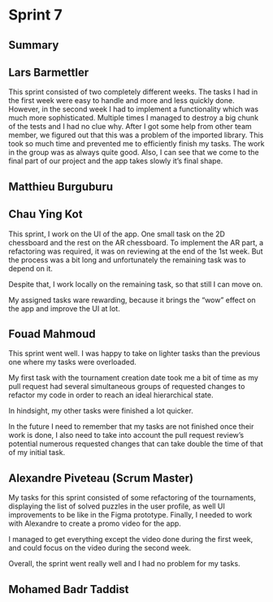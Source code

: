 # Sprint 7

## Summary

## Lars Barmettler

This sprint consisted of two completely different weeks. The tasks I had in the first week were easy to handle and more and less quickly done. However, in the second week I had to implement a functionality which was much more sophisticated. Multiple times I managed to destroy a big chunk of the tests and I had no clue why. After I got some help from other team member, we figured out that this was a problem of the imported library. This took so much time and prevented me to efficiently finish my tasks. The work in the group was as always quite good. Also, I can see that we come to the final part of our project and the app takes slowly it’s final shape.

## Matthieu Burguburu

## Chau Ying Kot

This sprint, I work on the UI of the app. One small task on the 2D chessboard and the rest on the AR chessboard. To implement the AR part, a refactoring was required, it was on reviewing at the end of the 1st week. But the process was a bit long and unfortunately the remaining task was to depend on it.

Despite that, I work locally on the remaining task, so that still I can move on.

My assigned tasks ware rewarding, because it brings the “wow” effect on the app and improve the UI at lot.

## Fouad Mahmoud

This sprint went well. I was happy to take on lighter tasks than the previous one where my tasks were overloaded.

My first task with the tournament creation date took me a bit of time as my pull request had several simultaneous groups of requested changes to refactor my code in order to reach an ideal hierarchical state.

In hindsight, my other tasks were finished a lot quicker.

In the future I need to remember that my tasks are not finished once their work is done, I also need to take into account the pull request review’s potential numerous requested changes that can take double the time of that of my initial task.

## Alexandre Piveteau (Scrum Master)

My tasks for this sprint consisted of some refactoring of the tournaments, displaying the list of solved puzzles in the user profile, as well UI improvements to be like in the Figma prototype. Finally, I needed to work with Alexandre to create a promo video for the app.

I managed to get everything except the video done during the first week, and could focus on the video during the second week.

Overall, the sprint went really well and I had no problem for my tasks.

## Mohamed Badr Taddist
